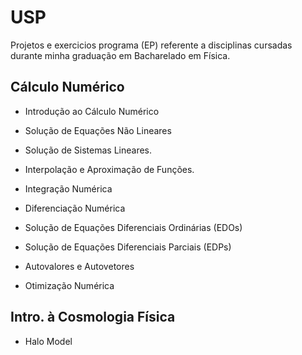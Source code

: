 # USP

Projetos e exercicios programa (EP) referente a disciplinas cursadas durante minha graduação em Bacharelado em Física.

## Cálculo Numérico
- Introdução ao Cálculo Numérico

- Solução de Equações Não Lineares

- Solução de Sistemas Lineares.

- Interpolação e Aproximação de Funções.

- Integração Numérica

- Diferenciação Numérica

- Solução de Equações Diferenciais Ordinárias (EDOs)

- Solução de Equações Diferenciais Parciais (EDPs)

- Autovalores e Autovetores

- Otimização Numérica

## Intro. à Cosmologia Física 

- Halo Model  
